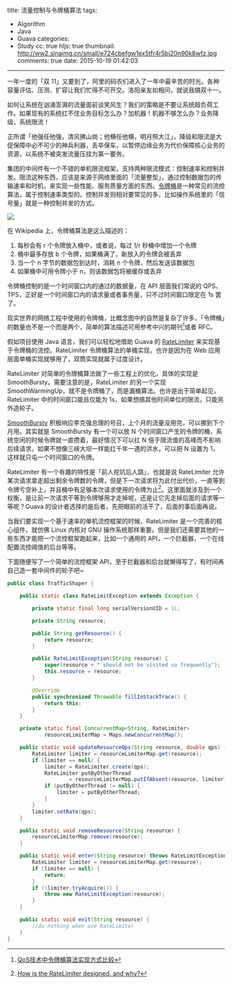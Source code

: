 title: 流量控制与令牌桶算法
tags:
  - Algorithm
  - Java
  - Guava
categories:
  - Study
cc: true
hljs: true
thumbnail: http://ww2.sinaimg.cn/small/e724cbefgw1ex5tfr4r5bj20n90k8wfz.jpg
comments: true
date: 2015-10-19 01:42:03
---

一年一度的「双 11」又要到了，阿里的码农们进入了一年中最辛苦的时光。各种容量评估、压测、扩容让我们忙得不可开交。洛阳亲友如相问，就说我搞双十一。

如何让系统在汹涌澎湃的流量面前谈笑风生？我们的策略是不要让系统超负荷工作。如果现有的系统扛不住业务目标怎么办？加机器！机器不够怎么办？业务降级，系统限流！

正所谓「他强任他强，清风拂山岗；他横任他横，明月照大江」，降级和限流是大促保障中必不可少的神兵利器，丢卒保车，以暂停边缘业务为代价保障核心业务的资源，以系统不被突发流量压挂为第一要务。

<!-- more --><!-- indicate-the-source -->

集团的中间件有一个不错的单机限流框架，支持两种限流模式：控制速率和控制并发。限流这种东西，应该是来源于网络里面的「流量整型」，通过控制数据包的传输速率和时机，来实现一些性能、服务质量方面的东西。[令牌桶][2]是一种常见的流控算法，属于控制速率类型的。控制并发则相对要常见的多，比如操作系统里的「信号量」就是一种控制并发的方式。

![](http://ww4.sinaimg.cn/large/e724cbefgw1ex4rw20h6bg20dy08mmwy.gif)

在 Wikipedia 上，令牌桶算法是这么描述的：

1. 每秒会有 r 个令牌放入桶中，或者说，每过 1/r 秒桶中增加一个令牌
2. 桶中最多存放 b 个令牌，如果桶满了，新放入的令牌会被丢弃
3. 当一个 n 字节的数据包到达时，消耗 n 个令牌，然后发送该数据包
4. 如果桶中可用令牌小于 n，则该数据包将被缓存或丢弃

令牌桶控制的是一个时间窗口内的通过的数据量，在 API 层面我们常说的 QPS、TPS，正好是一个时间窗口内的请求量或者事务量，只不过时间窗口限定在 1s 罢了。

现实世界的网络工程中使用的令牌桶，比概念图中的自然是复杂了许多，「令牌桶」的数量也不是一个而是两个，简单的算法描述可用参考中兴的期刊[^1]或者 RFC。

[^1]: [QoS技术中令牌桶算法实现方式比较][1]

假如项目使用 Java 语言，我们可以轻松地借助 Guava 的 [RateLimiter][3] 来实现基于令牌桶的流控。RateLimiter 令牌桶算法的单桶实现，也许是因为在 Web 应用层面单桶实现就够用了，双筒实现就属于过度设计。

RateLimiter 对简单的令牌桶算法做了一些工程上的优化，具体的实现是 SmoothBursty。需要注意的是，RateLimiter 的另一个实现 SmoothWarmingUp，就不是令牌桶了，而是漏桶算法。也许是出于简单起见，RateLimiter 中的时间窗口能且仅能为 1s，如果想搞其他时间单位的限流，只能另外造轮子。

[SmoothBursty][4] 积极响应李克强总理的号召，上个月的流量没用完，可以挪到下个月用。其实就是 SmoothBursty 有一个可以放 N 个时间窗口产生的令牌的桶，系统空闲的时候令牌就一直攒着，最好情况下可以扛 N 倍于限流值的高峰而不影响后续请求。如果不想像三峡大坝一样能扛千年一遇的洪水，可以把 N 设置为 1，这样就只屯一个时间窗口的令牌。

RateLimiter 有一个有趣的特性是「前人挖坑后人跳」，也就是说 RateLimiter 允许某次请求拿走超出剩余令牌数的令牌，但是下一次请求将为此付出代价，一直等到令牌亏空补上，并且桶中有足够本次请求使用的令牌为止[^2]。这里面就涉及到一个权衡，是让前一次请求干等到令牌够用才走掉呢，还是让它先走掉后面的请求等一等呢？Guava 的设计者选择的是后者，先把眼前的活干了，后面的事后面再说。

[^2]: [How is the RateLimiter designed, and why?][5]

当我们要实现一个基于速率的单机流控框架的时候，RateLimiter 是一个完善的核心组件，就仿佛 Linux 内核对 GNU 操作系统那样重要。但是我们还需要其他的一些东西才能把一个流控框架跑起来，比如一个通用的 API，一个拦截器，一个在线配置流控阈值的后台等等。

下面随便写了一个简单的流控框架 API，至于拦截器和后台就懒得写了，有时间再自己造一套中间件的轮子吧~

```java
public class TrafficShaper {

    public static class RateLimitException extends Exception {

        private static final long serialVersionUID = 1L;

        private String resource;

        public String getResource() {
            return resource;
        }

        public RateLimitException(String resource) {
            super(resource + " should not be visited so frequently");
            this.resource = resource;
        }

        @Override
        public synchronized Throwable fillInStackTrace() {
            return this;
        }
    }

    private static final ConcurrentMap<String, RateLimiter>
            resourceLimiterMap = Maps.newConcurrentMap();

    public static void updateResourceQps(String resource, double qps) {
        RateLimiter limiter = resourceLimiterMap.get(resource);
        if (limiter == null) {
            limiter = RateLimiter.create(qps);
            RateLimiter putByOtherThread
                    = resourceLimiterMap.putIfAbsent(resource, limiter);
            if (putByOtherThread != null) {
                limiter = putByOtherThread;
            }
        }
        limiter.setRate(qps);
    }

    public static void removeResource(String resource) {
        resourceLimiterMap.remove(resource);
    }

    public static void enter(String resource) throws RateLimitException {
        RateLimiter limiter = resourceLimiterMap.get(resource);
        if (limiter == null) {
            return;
        }
        if (!limiter.tryAcquire()) {
            throw new RateLimitException(resource);
        }
    }

    public static void exit(String resource) {
        //do nothing when use RateLimiter
    }
}
```

[1]: http://www.zte.com.cn/cndata/magazine/zte_communications/2007/3/magazine/200706/t20070628_150663.html
[2]: https://en.wikipedia.org/wiki/Token_bucket
[3]: https://github.com/google/guava/blob/v18.0/guava/src/com/google/common/util/concurrent/RateLimiter.java
[4]: https://github.com/google/guava/blob/v18.0/guava/src/com/google/common/util/concurrent/SmoothRateLimiter.java#L280:L307
[5]: https://github.com/google/guava/blob/v18.0/guava/src/com/google/common/util/concurrent/SmoothRateLimiter.java#L124:L130
